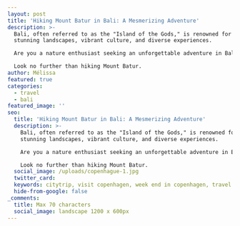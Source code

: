 ```yaml
---
layout: post
title: 'Hiking Mount Batur in Bali: A Mesmerizing Adventure'
description: >-
  Bali, often referred to as the "Island of the Gods," is renowned for its
  stunning landscapes, vibrant culture, and diverse experiences.

  Are you a nature enthusiast seeking an unforgettable adventure in Bali? 

  Look no further than hiking Mount Batur. 
author: Mélissa
featured: true
categories:
  - travel
  - bali
featured_image: ''
seo:
  title: 'Hiking Mount Batur in Bali: A Mesmerizing Adventure'
  description: >-
    Bali, often referred to as the "Island of the Gods," is renowned for its
    stunning landscapes, vibrant culture, and diverse experiences.

    Are you a nature enthusiast seeking an unforgettable adventure in Bali? 

    Look no further than hiking Mount Batur. 
  social_image: /uploads/copenhague-1.jpg
  twitter_card:
  keywords: citytrip, visit copenhagen, week end in copenhagen, travel blog
  hide-from-google: false
_comments:
  title: Max 70 characters
  social_image: landscape 1200 x 600px
---
```

